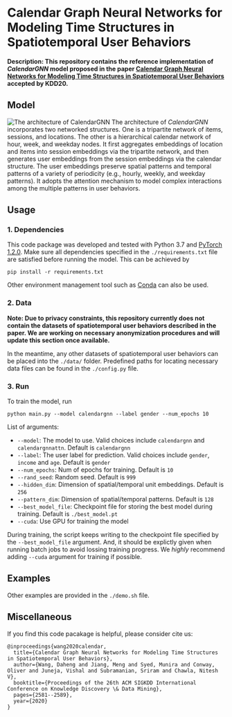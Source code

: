# Calendar Graph Neural Networks for Modeling Time Structures in Spatiotemporal User Behaviors
**Description: This repository contains the reference implementation of *CalendarGNN* model proposed in the paper [Calendar Graph Neural Networks for Modeling Time Structures in Spatiotemporal User Behaviors](http://www.meng-jiang.com/pubs/calendargnn-kdd20/calendargnn-kdd20-paper.pdf) accepted by KDD20.**

## Model
![The architecture of *CalendarGNN*](https://github.com/dmsquare/CalendarGNN/blob/master/fig/CalendarGNN.png? "*CalendarGNN*")
The architecture of *CalendarGNN* incorporates two networked structures. One is a tripartite network of items, sessions, and locations.
The other is a hierarchical calendar network of hour, week, and weekday nodes.
It first aggregates embeddings of location and items into session embeddings via the tripartite network, and then generates user embeddings from the session embeddings via the calendar structure. The user embeddings preserve spatial patterns and temporal patterns of a variety of periodicity (e.g., hourly, weekly, and weekday patterns).
It adopts the attention mechanism to model complex interactions among the multiple patterns in user behaviors.

## Usage
### 1. Dependencies
This code package was developed and tested with Python 3.7 and [PyTorch 1.2.0](https://pytorch.org/).
Make sure all dependencies specified in the `./requirements.txt` file are satisfied before running the model. This can be achieved by
```
pip install -r requirements.txt
```
Other environment management tool such as [Conda](https://www.anaconda.com/) can also be used.

### 2. Data
**Note: Due to privacy constraints, this repository currently does not contain the datasets of spatiotemporal user behaviors described in the paper. We are working on necessary anonymization procedures and will update this section once available.**

In the meantime, any other datasets of spatiotemporal user behaviors can be placed into the `./data/` folder. Predefined paths for locating necessary data files can be found in the `./config.py` file.

### 3. Run
To train the model, run
```
python main.py --model calendargnn --label gender --num_epochs 10
```
List of arguments:
+ `--model`: The model to use. Valid choices include `calendargnn` and `calendargnnattn`. Default is `calendargnn`
+ `--label`: The user label for prediction. Valid choices include `gender`, `income` and `age`. Default is `gender`
+ `--num_epochs`: Num of epochs for training. Default is `10`
+ `--rand_seed`: Random seed. Default is `999`
+ `--hidden_dim`: Dimension of spatial/temporal unit embeddings. Default is `256`
+ `--pattern_dim`: Dimension of spatial/temporal patterns. Default is `128`
+ `--best_model_file`: Checkpoint file for storing the best model during training. Default is `./best_model.pt`
+ `--cuda`: Use GPU for training the model

During training, the script keeps writing to the checkpoint file specified by the `--best_model_file` argument. And, it should be explictly given when running batch jobs to avoid lossing training progress. We _highly_ recommend adding `--cuda` argument for training if possible.

## Examples
Other examples are provided in the `./demo.sh` file.

## Miscellaneous
If you find this code pacakage is helpful, please consider cite us:
```
@inproceedings{wang2020calendar,
  title={Calendar Graph Neural Networks for Modeling Time Structures in Spatiotemporal User Behaviors},
  author={Wang, Daheng and Jiang, Meng and Syed, Munira and Conway, Oliver and Juneja, Vishal and Subramanian, Sriram and Chawla, Nitesh V},
  booktitle={Proceedings of the 26th ACM SIGKDD International Conference on Knowledge Discovery \& Data Mining},
  pages={2581--2589},
  year={2020}
}
```
